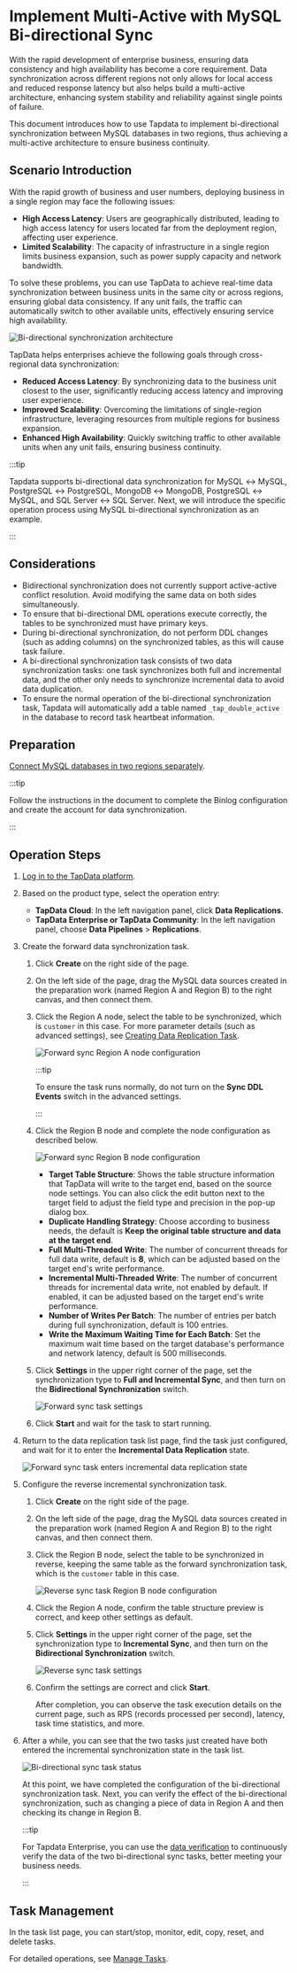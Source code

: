 # Implement Multi-Active with MySQL Bi-directional Sync



With the rapid development of enterprise business, ensuring data consistency and high availability has become a core requirement. Data synchronization across different regions not only allows for local access and reduced response latency but also helps build a multi-active architecture, enhancing system stability and reliability against single points of failure.

This document introduces how to use Tapdata to implement bi-directional synchronization between MySQL databases in two regions, thus achieving a multi-active architecture to ensure business continuity.

## Scenario Introduction

With the rapid growth of business and user numbers, deploying business in a single region may face the following issues:

- **High Access Latency**: Users are geographically distributed, leading to high access latency for users located far from the deployment region, affecting user experience.
- **Limited Scalability**: The capacity of infrastructure in a single region limits business expansion, such as power supply capacity and network bandwidth.

To solve these problems, you can use TapData to achieve real-time data synchronization between business units in the same city or across regions, ensuring global data consistency. If any unit fails, the traffic can automatically switch to other available units, effectively ensuring service high availability.

![Bi-directional synchronization architecture](../../images/two_way_sync_arch.png)

TapData helps enterprises achieve the following goals through cross-regional data synchronization:

- **Reduced Access Latency**: By synchronizing data to the business unit closest to the user, significantly reducing access latency and improving user experience.
- **Improved Scalability**: Overcoming the limitations of single-region infrastructure, leveraging resources from multiple regions for business expansion.
- **Enhanced High Availability**: Quickly switching traffic to other available units when any unit fails, ensuring business continuity.

:::tip

Tapdata supports bi-directional data synchronization for MySQL ↔ MySQL, PostgreSQL ↔ PostgreSQL, MongoDB ↔ MongoDB, PostgreSQL ↔ MySQL, and SQL Server ↔ SQL Server. Next, we will introduce the specific operation process using MySQL bi-directional synchronization as an example.

:::

## Considerations

- Bidirectional synchronization does not currently support active-active conflict resolution. Avoid modifying the same data on both sides simultaneously.
- To ensure that bi-directional DML operations execute correctly, the tables to be synchronized must have primary keys.
- During bi-directional synchronization, do not perform DDL changes (such as adding columns) on the synchronized tables, as this will cause task failure.
- A bi-directional synchronization task consists of two data synchronization tasks: one task synchronizes both full and incremental data, and the other only needs to synchronize incremental data to avoid data duplication.
- To ensure the normal operation of the bi-directional synchronization task, Tapdata will automatically add a table named `_tap_double_active` in the database to record task heartbeat information.

## Preparation

[Connect MySQL databases in two regions separately](../../connectors/on-prem-databases/mysql.md).

:::tip

Follow the instructions in the document to complete the Binlog configuration and create the account for data synchronization.

:::

## Operation Steps

1. [Log in to the TapData platform](../../user-guide/log-in.md).

2. Based on the product type, select the operation entry:

   * **TapData Cloud**: In the left navigation panel, click **Data Replications**.
   * **TapData Enterprise or TapData Community**: In the left navigation panel, choose **Data Pipelines** > **Replications**.

3. Create the forward data synchronization task.

   1. Click **Create** on the right side of the page.

   2. On the left side of the page, drag the MySQL data sources created in the preparation work (named Region A and Region B) to the right canvas, and then connect them.

   3. Click the Region A node, select the table to be synchronized, which is `customer` in this case. For more parameter details (such as advanced settings), see [Creating Data Replication Task](../../data-replication/create-task.md).

      ![Forward sync Region A node configuration](../../images/forward_sync_source.png)

      :::tip

      To ensure the task runs normally, do not turn on the **Sync DDL Events** switch in the advanced settings.

      :::

   4. Click the Region B node and complete the node configuration as described below.

      ![Forward sync Region B node configuration](../../images/forward_sync_target.png)

      * **Target Table Structure**: Shows the table structure information that TapData will write to the target end, based on the source node settings. You can also click the edit button next to the target field to adjust the field type and precision in the pop-up dialog box.
      * **Duplicate Handling Strategy**: Choose according to business needs, the default is **Keep the original table structure and data at the target end**.
      * **Full Multi-Threaded Write**: The number of concurrent threads for full data write, default is **8**, which can be adjusted based on the target end's write performance.
      * **Incremental Multi-Threaded Write**: The number of concurrent threads for incremental data write, not enabled by default. If enabled, it can be adjusted based on the target end's write performance.
      * **Number of Writes Per Batch**: The number of entries per batch during full synchronization, default is 100 entries.
      * **Write the Maximum Waiting Time for Each Batch**: Set the maximum wait time based on the target database's performance and network latency, default is 500 milliseconds.

   5. Click **Settings** in the upper right corner of the page, set the synchronization type to **Full and Incremental Sync**, and then turn on the **Bidirectional Synchronization** switch.

      ![Forward sync task settings](../../images/forward_sync_task_settings.png)

   6. Click **Start** and wait for the task to start running.

4. Return to the data replication task list page, find the task just configured, and wait for it to enter the **Incremental Data Replication** state.

   ![Forward sync task enters incremental data replication state](../../images/forward_sync_incremental_status.png)

5. Configure the reverse incremental synchronization task.

   1. Click **Create** on the right side of the page.

   2. On the left side of the page, drag the MySQL data sources created in the preparation work (named Region A and Region B) to the right canvas, and then connect them.

   3. Click the Region B node, select the table to be synchronized in reverse, keeping the same table as the forward synchronization task, which is the `customer` table in this case.

      ![Reverse sync task Region B node configuration](../../images/reverse_sync_source.png)

   4. Click the Region A node, confirm the table structure preview is correct, and keep other settings as default.

   5. Click **Settings** in the upper right corner of the page, set the synchronization type to **Incremental Sync**, and then turn on the **Bidirectional Synchronization** switch.

      ![Reverse sync task settings](../../images/reverse_sync_task_settings.png)

   6. Confirm the settings are correct and click **Start**.

      After completion, you can observe the task execution details on the current page, such as RPS (records processed per second), latency, task time statistics, and more.

6. After a while, you can see that the two tasks just created have both entered the incremental synchronization state in the task list.

   ![Bi-directional sync task status](../../images/two_way_sync_task_status.png)

   At this point, we have completed the configuration of the bi-directional synchronization task. Next, you can verify the effect of the bi-directional synchronization, such as changing a piece of data in Region A and then checking its change in Region B.

   :::tip

   For Tapdata Enterprise, you can use the [data verification](../../design-incremental-views/validate-views.md) to continuously verify the data of the two bi-directional sync tasks, better meeting your business needs.

   :::

## Task Management

In the task list page, you can start/stop, monitor, edit, copy, reset, and delete tasks.

For detailed operations, see [Manage Tasks](../../design-incremental-views/manage-task.md).